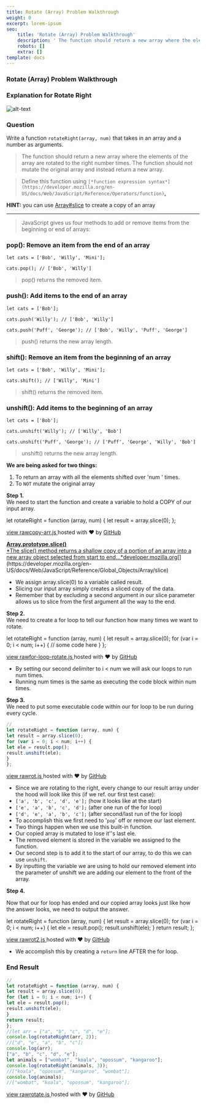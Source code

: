 ```yaml
---
title: Rotate (Array) Problem Walkthrough
weight: 0
excerpt: lorem-ipsum
seo:
    title: 'Rotate (Array) Problem Walkthrough'
    description: ' The function should return a new array where the elements of the array are rotated to the right number times. The function should not mutate the original array and instead return a new array.'
    robots: []
    extra: []
template: docs
---
```



### Rotate (Array) Problem Walkthrough

### Explanation for Rotate Right

![alt-text](https://cdn-images-1.medium.com/max/1200/0*3_vbGvHeWOgSTxk7.png)

### Question

Write a function `rotateRight(array, num)` that takes in an array and a number as arguments.

> The function should return a new array where the elements of the array are rotated to the right number times. The function should not mutate the original array and instead return a new array.

> Define this function using `[*function expression syntax*](https://developer.mozilla.org/en-US/docs/Web/JavaScript/Reference/Operators/function)`[.](https://developer.mozilla.org/en-US/docs/Web/JavaScript/Reference/Operators/function)

**HINT:** you can use [Array#slice](https://developer.mozilla.org/en-US/docs/Web/JavaScript/Reference/Global_Objects/Array/slice) to create a copy of an array

---

> JavaScript gives us four methods to add or remove items from the beginning or end of arrays:

### pop(): Remove an item from the end of an array

```
let cats = ['Bob', 'Willy', 'Mini'];
```

```
cats.pop(); // ['Bob', 'Willy']
```

> pop() returns the removed item.

### push(): Add items to the end of an array

```
let cats = ['Bob'];
```

```
cats.push('Willy'); // ['Bob', 'Willy']
```

```
cats.push('Puff', 'George'); // ['Bob', 'Willy', 'Puff', 'George']
```

> push() returns the new array length.

### shift(): Remove an item from the beginning of an array

```
let cats = ['Bob', 'Willy', 'Mini'];
```

```
cats.shift(); // ['Willy', 'Mini']
```

> shift() returns the removed item.

### unshift(): Add items to the beginning of an array

```
let cats = ['Bob'];
```

```
cats.unshift('Willy'); // ['Willy', 'Bob']
```

```
cats.unshift('Puff', 'George'); // ['Puff', 'George', 'Willy', 'Bob']
```

> unshift() returns the new array length.

**We are being asked for two things:**

1.  To return an array with all the elements shifted over 'num ' times.
2.  To `NOT` mutate the original array

**Step 1.**\
We need to start the function and create a variable to hold a COPY of our input array.

let rotateRight = function (array, num) {
let result = array.slice(0);
};

[view raw](https://gist.github.com/bgoonz/ca7a48c316345f6f7acd9383e13fb23e/raw/ec4c2296e563c005a0091d35cf4299c17944b826/copy-arr.js)[copy-arr.js ](https://gist.github.com/bgoonz/ca7a48c316345f6f7acd9383e13fb23e#file-copy-arr-js)hosted with ❤ by [GitHub](https://github.com/)

[**Array.prototype.slice()**\
*The slice() method returns a shallow copy of a portion of an array into a new array object selected from start to end...*developer.mozilla.org](https://developer.mozilla.org/en-US/docs/Web/JavaScript/Reference/Global_Objects/Array/slice 'https://developer.mozilla.org/en-US/docs/Web/JavaScript/Reference/Global_Objects/Array/slice')[](https://developer.mozilla.org/en-US/docs/Web/JavaScript/Reference/Global_Objects/Array/slice)

- We assign array.slice(0) to a variable called result.
- Slicing our input array simply creates a sliced copy of the data.
- Remember that by excluding a second argument in our slice parameter allows us to slice from the first argument all the way to the end.

**Step 2.**\
We need to create a for loop to tell our function how many times we want to rotate.

let rotateRight = function (array, num) {
let result = array.slice(0);
for (var i = 0; i < num; i++) {
// some code here
}
};

[view raw](https://gist.github.com/bgoonz/b2a934289a677f337a72bcd7751a55df/raw/7e76928d94617e115e3f894d1557caf1f8549590/for-loop-rotate.js)[for-loop-rotate.js ](https://gist.github.com/bgoonz/b2a934289a677f337a72bcd7751a55df#file-for-loop-rotate-js)hosted with ❤ by [GitHub](https://github.com/)

- By setting our second delimiter to i < num we will ask our loops to run num times.
- Running num times is the same as executing the code block within num times.

**Step 3.**\
We need to put some executable code within our for loop to be run during every cycle.
```js
//
let rotateRight = function (array, num) {
let result = array.slice(0);
for (var i = 0; i < num; i++) {
let ele = result.pop();
result.unshift(ele);
}
};
```
[view raw](https://gist.github.com/bgoonz/44e66960ba5cc0ffe04ea0499f7c3134/raw/8427e5139b96194f78552f10af07e6309ea2135a/rot.js)[rot.js ](https://gist.github.com/bgoonz/44e66960ba5cc0ffe04ea0499f7c3134#file-rot-js)hosted with ❤ by [GitHub](https://github.com/)

- Since we are rotating to the right, every change to our result array under the hood will look like this (if we ref. our first test case):
- `['a', 'b', 'c', 'd', 'e'];` (how it looks like at the start)
- `['e', 'a', 'b', 'c', 'd'];` (after one run of the for loop)
- `['d', 'e', 'a', 'b', 'c'];` (after second/last run of the for loop)
- To accomplish this we first need to '`pop`' off or remove our last element.
- Two things happen when we use this built-in function.
- Our copied array is mutated to lose it''s last ele.
- The removed element is stored in the variable we assigned to the function.
- Our second step is to add it to the start of our array, to do this we can use `unshift`.
- By inputting the variable we are using to hold our removed element into the parameter of unshift we are adding our element to the front of the array.

**Step 4.**

Now that our for loop has ended and our copied array looks just like how the answer looks, we need to output the answer.

let rotateRight = function (array, num) {
let result = array.slice(0);
for (var i = 0; i < num; i++) {
let ele = result.pop();
result.unshift(ele);
}
return result;
};

[view raw](https://gist.github.com/bgoonz/b033f820c35869af0869ce712af68bda/raw/41176af3dce167556337e74744c3156756f470b1/rot2.js)[rot2.js ](https://gist.github.com/bgoonz/b033f820c35869af0869ce712af68bda#file-rot2-js)hosted with ❤ by [GitHub](https://github.com/)

- We accomplish this by creating a `return` line AFTER the for loop.

### End Result
```js
//
let rotateRight = function (array, num) {
let result = array.slice(0);
for (let i = 0; i < num; i++) {
let ele = result.pop();
result.unshift(ele);
}
return result;
};
//let arr = ["a", "b", "c", "d", "e"];
console.log(rotateRight(arr, 2));
//["d", "e", "a", "b", "c"];
console.log(arr);
["a", "b", "c", "d", "e"];
let animals = ["wombat", "koala", "opossum", "kangaroo"];
console.log(rotateRight(animals, 3));
//["koala", "opossum", "kangaroo", "wombat"];
console.log(animals);
//["wombat", "koala", "opossum", "kangaroo"];
```
[view raw](https://gist.github.com/bgoonz/4e2a040cd94006bb887a77a68f4287b9/raw/83bafeb8c66bf5a3653b88a2215fdf67efd9c24a/rotate.js)[rotate.js ](https://gist.github.com/bgoonz/4e2a040cd94006bb887a77a68f4287b9#file-rotate-js)hosted with ❤ by [GitHub](https://github.com/)
